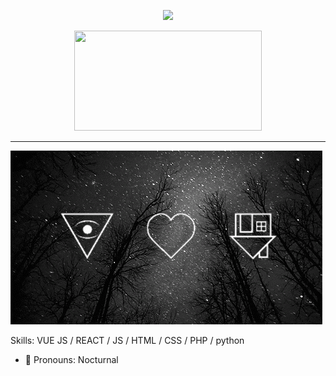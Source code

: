 <p align="center">
<img height="160" src="https://github-readme-stats.vercel.app/api?username=Nocturnal-OFC&show_icons=true&include_all_commits=true&theme=react&cache_seconds=3200&hide_border=true" /><br>
<p align="center">
<img height="160" width="300" src="https://github-readme-stats.vercel.app/api/top-langs/?username=Nocturnal-OFC&layout=compact&theme=react&hide_border=true" />
</p>
<hr>

![](GIF-1.gif)

Skills: VUE JS / REACT / JS / HTML / CSS / PHP / python

- 🔭 Pronouns: Nocturnal
